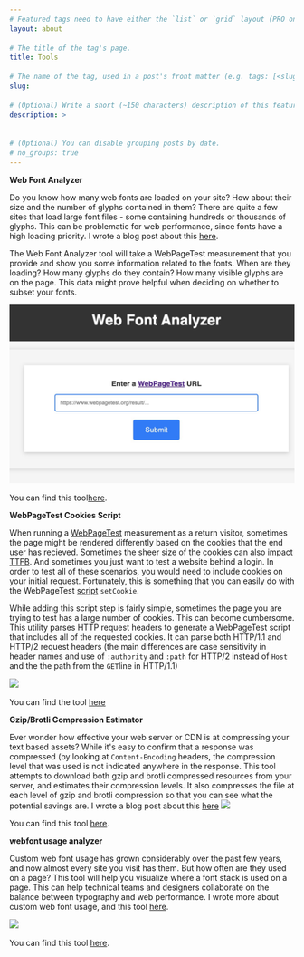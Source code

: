 ```yaml
---
# Featured tags need to have either the `list` or `grid` layout (PRO only).
layout: about

# The title of the tag's page.
title: Tools

# The name of the tag, used in a post's front matter (e.g. tags: [<slug>]).
slug: 

# (Optional) Write a short (~150 characters) description of this featured tag.
description: >
  

# (Optional) You can disable grouping posts by date.
# no_groups: true
---
```


**Web Font Analyzer** 

Do you know how many web fonts are loaded on your site? How about their size and the number of glyphs contained in them? There are quite a few sites that load large font files - some containing hundreds or thousands of glyphs. This can be problematic for web performance, since fonts have a high loading priority. I wrote a blog post about this [here](/2024-02-16-identifying-font-subsetting-opportunities).

The Web Font Analyzer tool will take a WebPageTest measurement that you provide and show you some information related to the fonts.  When are they loading? How many glyphs do they contain?  How many visible glyphs are on the page. This data might prove helpful when deciding on whether to subset your fonts.

[![Web Font Analyzer](/assets/img/blog/identifying-font-subsetting-opportunities/web-font-analyzer.jpg)](https://tools.paulcalvano.com/wpt-font-analysis/)

You can find this tool[here](https://tools.paulcalvano.com/wpt-font-analysis/).

**WebPageTest Cookies Script**

When running a [WebPageTest](https://webpagetest.org)  measurement as a return visitor, sometimes the page might be rendered differently based on the cookies that the end user has recieved.  Sometimes the sheer size of the cookies can also [impact TTFB](/2020-07-13-an-analysis-of-cookie-sizes-on-the-web/).  And sometimes you just want to test a website behind a login. In order to test all of these scenarios, you would need to include cookies on your initial request. Fortunately, this is something that you can easily do with the WebPageTest [script](https://sites.google.com/a/webpagetest.org/docs/using-webpagetest/scripting#TOC-setCookie) `setCookie`.

While adding this script step is fairly simple, sometimes the page you are trying to test has a large number of cookies. This can become cumbersome. This  utility parses HTTP request headers to generate a WebPageTest script that includes all of the requested cookies. It can parse both HTTP/1.1 and HTTP/2 request headers (the main differences are case sensitivity in header names and use of `:authority` and `:path` for HTTP/2 instead of `Host` and the the path from the `GET`line in HTTP/1.1)

[![](/assets/img/blog/tools/wpt-cookies.jpg)](http://htmlpreview.github.io/?https://github.com/paulcalvano/requestHeaders-to-WPT-script/blob/master/request-headers-to-wpt-script.html)

You can find the tool [here](http://htmlpreview.github.io/?https://github.com/paulcalvano/requestHeaders-to-WPT-script/blob/master/request-headers-to-wpt-script.html)


**Gzip/Brotli Compression Estimator** 

Ever wonder how effective your web server or CDN is at compressing your text based assets?  While it's easy to confirm that a response was compressed (by looking at 	`Content-Encoding` headers, the compression level that was used is not indicated anywhere in the response. This tool attempts to download both gzip and brotli compressed resources from your server, and estimates their compression levels.  It also compresses the file at each level of gzip and brotli compression so that you can see what the potential savings are. I wrote a blog post about this [here](/2018-07-25-brotli-compression-how-much-will-it-reduce-your-content/)
[![](/assets/wp-content/uploads/2018/07/compression_estimator_jquery.jpg)](https://tools.paulcalvano.com/compression.php)

You can find this tool [here](https://tools.paulcalvano.com/compression.php).

**webfont usage analyzer**

Custom web font usage has grown considerably over the past few years, and now almost every site you visit has them. But how often are they used on a page?  This tool will help you visualize where a font stack is used on a page. This can help technical teams and designers collaborate on the balance between typography and web performance. I wrote more about custom web font usage, and this tool [here](/2017-07-25-performance-and-usage-implications-of-custom-fonts/).

[![](/assets/wp-content/uploads/2017/07/developer_akamai_example.jpg)](https://github.com/paulcalvano/webfont-usage-analyzer)

You can find this tool [here](https://github.com/paulcalvano/webfont-usage-analyzer).


